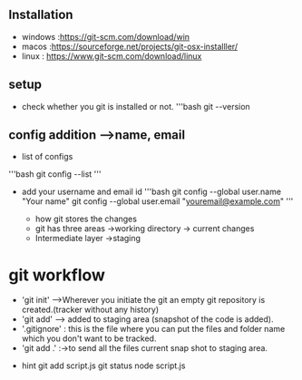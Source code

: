 ## Installation

- windows :https://git-scm.com/download/win
- macos :https://sourceforge.net/projects/git-osx-installler/
- linux : https://www.git-scm.com/download/linux

## setup

- check whether you git is installed or not.
  '''bash
  git --version

## config addition -->name, email

- list of configs

'''bash
git config --list
'''

- add your username and email id
  '''bash
  git config --global user.name "Your name"
  git config --global user.email "youremail@example.com"
  '''

  - how git stores the changes
  - git has three areas ->working directory -> current changes
  - Intermediate layer ->staging

# git workflow

* 'git init' -->Wherever you initiate the git an empty
   git repository is created.(tracker without any history)
* 'git add' --> added to staging area (snapshot of the code is added).
* '.gitignore' : this is the file where you can put the files and folder name which you don't want to be tracked.
* 'git add .' :->to send all the files current snap shot to
staging area.


- hint
  git add script.js
  git status
  node script.js

